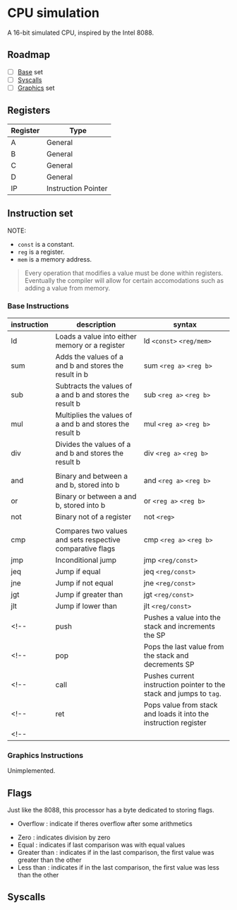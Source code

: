 # CPU simulation

A 16-bit simulated CPU, inspired by the Intel 8088.


## Roadmap

 - [ ] [Base](#Base-Instructions) set
 - [ ] [Syscalls](#Syscalls)
 - [ ] [Graphics](#Graphics-Instructions) set

## Registers

| Register | Type |
| -------- | ---- |
| A        | General |
| B        | General |
| C        | General |
| D        | General |
| IP       | Instruction Pointer |

## Instruction set

NOTE:
- `const` is a constant.
- `reg` is a register.
- `mem` is a memory address.

> Every operation that modifies a value must be done within registers.
> Eventually the compiler will allow for certain accomodations such as adding a value from memory.

### Base Instructions

| instruction | description | syntax |
| ----------- | ----------- | ------ |
| ld          | Loads a value into either memory or a register | ld `<const>` `<reg/mem>` |
| sum         | Adds the values of a and b and stores the result in b | sum `<reg a>` `<reg b>` |
| sub         | Subtracts the values of a and b and stores the result b | sub `<reg a>` `<reg b>`|
| mul         | Multiplies the values of a and b and stores the result b | mul `<reg a>` `<reg b>` |
| div         | Divides the values of a and b and stores the result b | div `<reg a>` `<reg b>` |
||||
| and         | Binary and between a and b, stored into b | and `<reg a>` `<reg b>` |
| or          | Binary or between a and b, stored into b | or `<reg a>` `<reg b>` |
| not         | Binary not of a register | not `<reg>` |
||||
| cmp         | Compares two values and sets respective comparative flags | cmp `<reg a>` `<reg b>` |
| jmp         | Inconditional jump | jmp `<reg/const>` |
| jeq         | Jump if equal | jeq `<reg/const>` |
| jne         | Jump if not equal | jne `<reg/const>` |
| jgt         | Jump if greater than | jgt `<reg/const>` |
| jlt         | Jump if lower than | jlt `<reg/const>` |
<!-- | push        | Pushes a value into the stack and increments the SP | push `<reg/const>` | -->
<!-- | pop         | Pops the last value from the stack and decrements SP | pop `<reg>` | -->
<!-- | call        | Pushes current instruction pointer to the stack and jumps to `tag`. | call `<tag>` | -->
<!-- | ret         | Pops value from stack and loads it into the instruction register | ret | -->
<!-- |||| -->

### Graphics Instructions
Unimplemented.

## Flags

Just like the 8088, this processor has a byte dedicated to storing flags.
<!-- - Carry flag : carry on arithmetic -->
<!-- - Sign       : to indicate whether a value is signed or unsigned -->
- Overflow   : indicate if theres overflow after some arithmetics
<!-- - Parity     : indicates whether a given number is odd or even -->
- Zero       : indicates division by zero
- Equal      : indicates if last comparison was with equal values
- Greater than : indicates if in the last comparison, the first value was greater than the other
- Less than : indicates if in the last comparison, the first value was less than the other

## Syscalls
